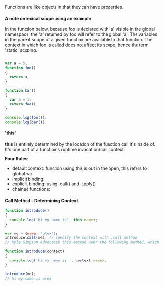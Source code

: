 Functions are like objects in that they can have properties.


#### A note on lexical scope using an example

In the function below, because foo is declared with 'a' visible in the global namespace, the 'a' returned by foo will refer to the global 'a'.  The variables in the parent scope of a given function are available to that function.  The context in which foo is called does not affect its scope, hence the term 'static' scoping.


```javascript

var a = 5;
function foo()
{
  return a;
}

function bar()
{
  var a = 1;
  return foo();
}

console.log(foo());
console.log(bar());

```

#### 'this' 

**this** is entirely determined by the location of the function call it's inside of.
It's one part of a function's runtime invocation/call context.

**Four Rules**:
+ default context: function using this is out in the open, this refers to global var
+ implicit binding:
+ expliclit binding: using .call() and .apply()
+ chained functions:


#### Call Method - Determining Context

```javascript
function introduce()
{
  console.log('hi my name is', this.name);
}

var me = {name: 'alex'};
introduce.call(me); // specify the context with .call method
// Kyle Simpson advocates this method over the following method, which can apparently get messy because you are passing in a context variable explicitly

function introduce(context)
{
  console.log('hi my name is ', context.name);
}

introduce(me);
// hi my name is alex
```


